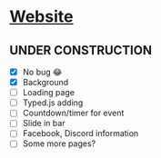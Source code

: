 # [Website](https://cdzungx.github.io)


## UNDER CONSTRUCTION
 - [x] No bug 😂
 - [x] Background
 - [ ] Loading page
 - [ ] Typed.js adding
 - [ ] Countdown/timer for event
 - [ ] Slide in bar
 - [ ] Facebook, Discord information
 - [ ] Some more pages?
